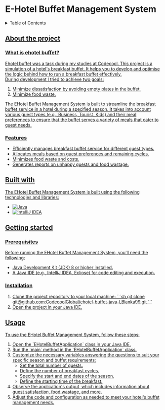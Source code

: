 # E-Hotel Buffet Management System

<a name="readme-top"></a>

<!-- TABLE OF CONTENTS -->
<details>
  <summary>Table of Contents</summary>
  <ol>
    <li>
      <a href="#about-the-project">About the project</a>
      <ul>
        <li><a href="#what-is-ehotel-buffet">What is ehotel-buffet?</a></li>
        <li><a href="#features">Features</a></li>
      </ul>
    </li>
    <li>
      <a href="#built-with">Built with</a>
    </li>
    <li>
      <a href="#getting-started">Getting started</a>
		 <ul>
        <li><a href="#prerequisites">Prerequisites</a></li>
        <li><a href="#installation">Installation</a></li>
     </ul>
    </li>
    <li><a href="#usage">Usage</li>
  </ol>
</details>

## About the project
### What is ehotel buffet?
Ehotel buffet was a task during my studies at Codecool. This project is a simulation of a hotel's breakfast buffet. It helps you to develop and optimise the logic behind how to run a breakfast buffet effectively. <br>
During development I tried to achieve two goals:
<ol>
  <li>
    Minimize dissatisfaction by avoiding empty plates in the buffet.
  </li>
  <li>
    Minimize food waste.
  </li>
</ol>

The EHotel Buffet Management System is built to streamline the breakfast buffet service in a hotel during a specified season. It takes into account various guest types (e.g., Business, Tourist, Kids) and their meal preferences to ensure that the buffet serves a variety of meals that cater to guest needs.

### Features
<ul>
  <li>Efficiently manages breakfast buffet service for different guest types.</li>
  <li>Allocates meals based on guest preferences and remaining cycles.</li>
  <li>Minimizes food waste and costs.</li>
  <li>Generates reports on unhappy guests and food wastage.</li>
</ul>

## Built with
The EHotel Buffet Management System is built using the following technologies and libraries:

  * ![Java](https://img.shields.io/badge/java-%23ED8B00.svg?style=for-the-badge&logo=openjdk&logoColor=white)   
  * ![IntelliJ IDEA](https://img.shields.io/badge/IntelliJIDEA-000000.svg?style=for-the-badge&logo=intellij-idea&logoColor=white) 


## Getting started
### Prerequisites
Before running the EHotel Buffet Management System, you'll need the following:
<ul>
  <li>Java Development Kit (JDK) 8 or higher installed.</li>
  <li>A Java IDE (e.g., IntelliJ IDEA, Eclipse) for code editing and execution.</li>
</ul>

### Installation
<ol>
  <li>Clone the project repository to your local machine:
  ```sh
  git clone git@github.com:CodecoolGlobal/ehotel-buffet-java-LBlanka99.git
  ```
  </li>
  <li>Open the project in your Java IDE.</li>
</ol>


## Usage
To use the EHotel Buffet Management System, follow these steps:
<ol>
  <li>Open the `EHotelBuffetApplication` class in your Java IDE.</li>
  <li>Run the `main` method in the `EHotelBuffetApplication` class.</li>
  <li>Customize the necessary variables answering the questions to suit your specific season and buffet requirements:
    <ul>
      <li>Set the total number of guests.</li>
      <li>Define the number of breakfast cycles.</li>
      <li>Specify the start and end dates of the season.</li>
      <li>Define the starting time of the breakfast.</li>
    </ul>
  </li>
  <li>Observe the application's output, which includes information about guest satisfaction, food wastage, and more.</li>
  <li>Adjust the code and configuration as needed to meet your hotel's buffet management needs.</li>
</ol>
   
